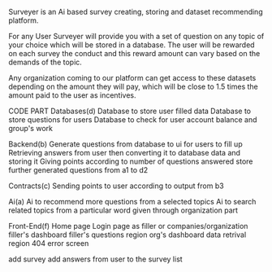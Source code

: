 Surveyer is an Ai based survey creating, storing and dataset recommending platform.

For any User Surveyer will provide you with a set of question on any topic of your choice which will be stored in a database. The user will be rewarded on each survey the conduct and this reward amount can vary based on the demands of the topic.

Any organization coming to our platform can get access to these datasets depending on the amount they will pay, which will be close to 1.5 times the amount paid to the user as incentives.

CODE PART
Databases(d)
Database to store user filled data
Database to store questions for users
Database to check for user account balance and group's work

Backend(b)
Generate questions from database to ui for users to fill up
Retrieving answers from user then converting it to database data and storing it
Giving points according to number of questions answered
store further generated questions from a1 to d2

Contracts(c)
Sending points to user according to output from b3

Ai(a)
Ai to recommend more questions from a selected topics
Ai to search related topics from a particular word given through organization part

Front-End(f)
Home page
Login page as filler or companies/organization
filler's dashboard
filler's questions region
org's dashboard
data retrival region
404 error screen


add survey
add answers from user to the survey list
